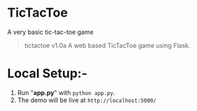 # TicTacToe
A very basic tic-tac-toe game


> tictactoe v1.0a
> A web based TicTacToe game using Flask.
# Local Setup:-
1. Run "**app.py**" with `python app.py`.
2. The demo will be live at `http://localhost:5000/`
